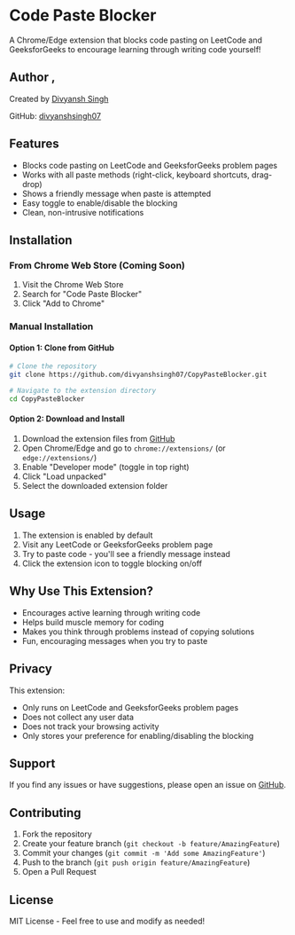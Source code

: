 # Code Paste Blocker

A Chrome/Edge extension that blocks code pasting on LeetCode and GeeksforGeeks to encourage learning through writing code yourself!

## Author , 

Created by [Divyansh Singh](https://www.linkedin.com/in/divyansh-singh-a33976255/)

GitHub: [divyanshsingh07](https://github.com/divyanshsingh07)

## Features

- Blocks code pasting on LeetCode and GeeksforGeeks problem pages
- Works with all paste methods (right-click, keyboard shortcuts, drag-drop)
- Shows a friendly message when paste is attempted
- Easy toggle to enable/disable the blocking
- Clean, non-intrusive notifications

## Installation

### From Chrome Web Store (Coming Soon)
1. Visit the Chrome Web Store
2. Search for "Code Paste Blocker"
3. Click "Add to Chrome"

### Manual Installation

#### Option 1: Clone from GitHub
```bash
# Clone the repository
git clone https://github.com/divyanshsingh07/CopyPasteBlocker.git

# Navigate to the extension directory
cd CopyPasteBlocker
```

#### Option 2: Download and Install
1. Download the extension files from [GitHub](https://github.com/divyanshsingh07/CopyPasteBlocker)
2. Open Chrome/Edge and go to `chrome://extensions/` (or `edge://extensions/`)
3. Enable "Developer mode" (toggle in top right)
4. Click "Load unpacked"
5. Select the downloaded extension folder

## Usage

1. The extension is enabled by default
2. Visit any LeetCode or GeeksforGeeks problem page
3. Try to paste code - you'll see a friendly message instead
4. Click the extension icon to toggle blocking on/off

## Why Use This Extension?

- Encourages active learning through writing code
- Helps build muscle memory for coding
- Makes you think through problems instead of copying solutions
- Fun, encouraging messages when you try to paste

## Privacy

This extension:
- Only runs on LeetCode and GeeksforGeeks problem pages
- Does not collect any user data
- Does not track your browsing activity
- Only stores your preference for enabling/disabling the blocking

## Support

If you find any issues or have suggestions, please open an issue on [GitHub](https://github.com/divyanshsingh07/CopyPasteBlocker).

## Contributing

1. Fork the repository
2. Create your feature branch (`git checkout -b feature/AmazingFeature`)
3. Commit your changes (`git commit -m 'Add some AmazingFeature'`)
4. Push to the branch (`git push origin feature/AmazingFeature`)
5. Open a Pull Request

## License

MIT License - Feel free to use and modify as needed! 
